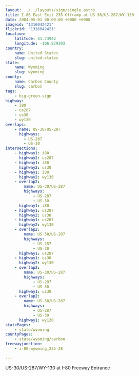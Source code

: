 ```yaml
---
layout: ../../layouts/sign/single.astro
title: I-80 East Exit 235 Offramp at US-30/US-287/WY-130
date: 2004-05-01 00:00:00 +0000 +0000
imageid: "1316042421"
flickrid: "1316042421"
location:
    latitude: 41.73942
    longitude: -106.829393
country:
    name: United States
    slug: united-states
state:
    name: Wyoming
    slug: wyoming
county:
    name: Carbon County
    slug: carbon
tags:
    - big-green-sign
highway:
    - i80
    - us287
    - us30
    - wy130
overlaps:
    - name: US-30/US-287
      highways:
        - US-287
        - US-30
intersections:
    - highway1: i80
      highway2: us287
    - highway1: i80
      highway2: us30
    - highway1: i80
      highway2: wy130
    - overlap2:
        name: US-30/US-287
        highways:
            - US-287
            - US-30
      highway1: i80
    - highway1: us287
      highway2: us30
    - highway1: us287
      highway2: wy130
    - overlap2:
        name: US-30/US-287
        highways:
            - US-287
            - US-30
      highway1: us287
    - highway1: us30
      highway2: wy130
    - overlap2:
        name: US-30/US-287
        highways:
            - US-287
            - US-30
      highway1: us30
    - overlap2:
        name: US-30/US-287
        highways:
            - US-287
            - US-30
      highway1: wy130
statePages:
    - state/wyoming
countyPages:
    - state/wyoming/carbon
freewayjunction:
    - i-80-wyoming_235-28

---
```

US-30/US-287/WY-130 at I-80 Freeway Entrance